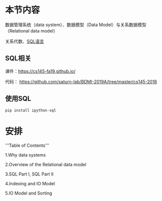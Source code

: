 # 本节内容

数据管理系统（data system）、数据模型（Data Model）与关系数据模型（Relational data model）

关系代数、[SQL语言](https://www.w3school.com.cn/sql/sql_syntax.asp)

## SQL相关

课件：https://cs145-fa19.github.io/

代码： https://github.com/saturn-lab/BDMI-2019A/tree/master/cs145-2018

## 使用SQL

`pip install ipython-sql`

# 安排 

'''Table of Contents'''
 
 1.Why data systems
 
 2.Overview of the Relational data model
 
 3.SQL Part I, SQL Part II 
 
 4.Indexing and IO Model
 
 5.IO Model and Sorting
